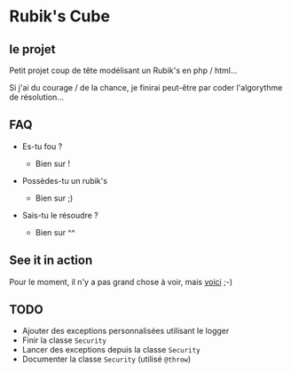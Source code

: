 # Rubik's Cube

## le projet

Petit projet coup de tête modélisant un Rubik's en php / html...

Si j'ai du courage / de la chance, je finirai peut-être par coder l'algorythme de résolution...

## FAQ

+ Es-tu fou ?
  + Bien sur !

+ Possèdes-tu un rubik's
  + Bien sur ;)

+ Sais-tu le résoudre ?
  + Bien sur ^^

## See it in action

Pour le moment, il n'y a pas grand chose à voir, mais [voici](http://rubs.bendem.be/) ;-)

## TODO

+ Ajouter des exceptions personnalisées utilisant le logger
+ Finir la classe `Security`
+ Lancer des exceptions depuis la classe `Security`
+ Documenter la classe `Security` (utilisé `@throw`)
